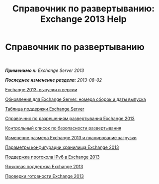 ﻿---
title: 'Справочник по развертыванию: Exchange 2013 Help'
TOCTitle: Справочник по развертыванию
ms:assetid: 1999c070-1441-4605-b36b-118a5d78defe
ms:mtpsurl: https://technet.microsoft.com/ru-ru/library/JJ150490(v=EXCHG.150)
ms:contentKeyID: 50487562
ms.date: 04/30/2018
mtps_version: v=EXCHG.150
ms.translationtype: HT
---

# Справочник по развертыванию

 

_**Применимо к:** Exchange Server 2013_

_**Последнее изменение раздела:** 2013-08-02_

[Exchange 2013: выпуски и версии](exchange-2013-editions-and-versions-exchange-2013-help.md)

[Обновления для Exchange Server: номера сборок и даты выпуска](https://technet.microsoft.com/ru-ru/library/hh135098\(v=exchg.150\))

[Таблица поддержки Exchange Server](exchange-server-supportability-matrix-exchange-2013-help.md)

[Справочник по разрешениям развертывания Exchange 2013](exchange-2013-deployment-permissions-reference-exchange-2013-help.md)

[Контрольный список по безопасности развертывания](deployment-security-checklist-exchange-2013-help.md)

[Изменение размера Exchange 2013 и планирование загрузки](exchange-2013-sizing-and-capacity-planning-exchange-2013-help.md)

[Параметры конфигурации хранилища Exchange 2013](exchange-2013-storage-configuration-options-exchange-2013-help.md)

[Поддержка протокола IPv6 в Exchange 2013](ipv6-support-in-exchange-2013-exchange-2013-help.md)

[Языковая поддержка Exchange 2013](exchange-2013-language-support-exchange-2013-help.md)

[Проверки готовности Exchange 2013](exchange-2013-readiness-checks-exchange-2013-help.md)

